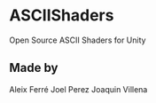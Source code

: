 # ASCIIShaders
Open Source ASCII Shaders for Unity

## Made by

Aleix Ferré
Joel Perez
Joaquin Villena
